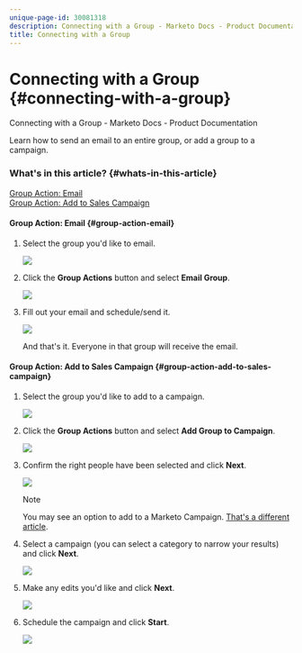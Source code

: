 ```yaml
---
unique-page-id: 30081318
description: Connecting with a Group - Marketo Docs - Product Documentation
title: Connecting with a Group
---
```


# Connecting with a Group {#connecting-with-a-group}

Connecting with a Group - Marketo Docs - Product Documentation

Learn how to send an email to an entire group, or add a group to a campaign.

### What's in this article? {#whats-in-this-article}

[Group Action: Email](#group-action-email)  
[Group Action: Add to Sales Campaign](#group-action-add-to-sales-campaign)

#### Group Action: Email {#group-action-email}

1. Select the group you'd like to email.

   ![](assets/one-5.png)

1. Click the **Group Actions** button and select **Email Group**.

   ![](assets/two-4.png)

1. Fill out your email and schedule/send it.

   ![](assets/three-3.png)

   And that's it. Everyone in that group will receive the email.

#### Group Action: Add to Sales Campaign {#group-action-add-to-sales-campaign}

1. Select the group you'd like to add to a campaign.

   ![](assets/one-5.png)

1. Click the **Group Actions** button and select **Add Group to Campaign**.

   ![](assets/four-3.png)

1. Confirm the right people have been selected and click **Next**.

   ![](assets/six-1.png)

   >[!NOTE]
   >
   >You may see an option to add to a Marketo Campaign. [That's a different article](http://docs.marketo.com/x/CwDh).

1. Select a campaign (you can select a category to narrow your results) and click **Next**.

   ![](assets/seven-1.png)

1. Make any edits you'd like and click **Next**.

   ![](assets/eight-1.png)

1. Schedule the campaign and click **Start**.

   ![](assets/nine-1.png)

